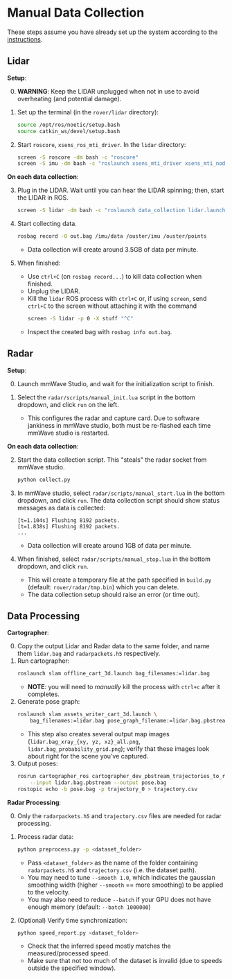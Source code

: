 # Manual Data Collection

These steps assume you have already set up the system according to the [instructions](setup.md).

## Lidar

**Setup**:

0. **WARNING**: Keep the LIDAR unplugged when not in use to avoid overheating (and potential damage).

1. Set up the terminal (in the `rover/lidar` directory):
    ```sh
    source /opt/ros/noetic/setup.bash
    source catkin_ws/devel/setup.bash
    ```

2. Start `roscore`, `xsens_ros_mti_driver`. In the `lidar` directory:
    ```sh
    screen -S roscore -dm bash -c "roscore"
    screen -S imu -dm bash -c "roslaunch xsens_mti_driver xsens_mti_node.launch"
    ```

**On each data collection**:

3. Plug in the LIDAR. Wait until you can hear the LIDAR spinning; then, start the LIDAR in ROS.
    ```sh
    screen -S lidar -dm bash -c "roslaunch data_collection lidar.launch"
    ```

4. Start collecting data.
    ```sh
    rosbag record -O out.bag /imu/data /ouster/imu /ouster/points
    ```
    - Data collection will create around 3.5GB of data per minute.

5. When finished:
    - Use `ctrl+C` (on `rosbag record...`) to kill data collection when finished.
    - Unplug the LIDAR.
    - Kill the `lidar` ROS process with `ctrl+C` or, if using `screen`, send `ctrl+C` to the screen without attaching it with the command
        ```sh
        screen -S lidar -p 0 -X stuff "^C"
        ```
    - Inspect the created bag with `rosbag info out.bag`.

## Radar

**Setup**:

0. Launch mmWave Studio, and wait for the initialization script to finish.

1. Select the `radar/scripts/manual_init.lua` script in the bottom dropdown, and click `run` on the left.
    - This configures the radar and capture card. Due to software jankiness in mmWave studio, both must be re-flashed each time mmWave studio is restarted.

**On each data collection**:

2. Start the data collection script. This "steals" the radar socket from mmWave studio.
    ```sh
    python collect.py
    ```

3. In mmWave studio, select `radar/scripts/manual_start.lua` in the bottom dropdown, and click `run`. The data collection script should show status messages as data is collected:
    ```
    [t=1.104s] Flushing 8192 packets.
    [t=1.838s] Flushing 8192 packets.
    ...
    ```
    - Data collection will create around 1GB of data per minute.

4. When finished, select `radar/scripts/manual_stop.lua` in the bottom dropdown, and click `run`.
    - This will create a temporary file at the path specified in `build.py` (default: `rover/radar/tmp.bin`) which you can delete.
    - The data collection setup should raise an error (or time out).

## Data Processing

**Cartographer**:

0. Copy the output Lidar and Radar data to the same folder, and name them `lidar.bag` and `radarpackets.h5` respectively.
1. Run cartographer:
    ```sh
    roslaunch slam offline_cart_3d.launch bag_filenames:=lidar.bag
    ```
    - **NOTE**: you will need to *manually* kill the process with `ctrl+c` after it completes.
2. Generate pose graph:
    ```sh
    roslaunch slam assets_writer_cart_3d.launch \
        bag_filenames:=lidar.bag pose_graph_filename:=lidar.bag.pbstream
    ```
    - This step also creates several output map images (`lidar.bag_xray_{xy, yz, xz}_all.png`, `lidar.bag_probability_grid.png`); verify that these images look about right for the scene you've captured.
3. Output poses:
    ```sh
    rosrun cartographer_ros cartographer_dev_pbstream_trajectories_to_rosbag \
        --input lidar.bag.pbstream --output pose.bag
    rostopic echo -b pose.bag -p trajectory_0 > trajectory.csv
    ```

**Radar Processing**:

0. Only the `radarpackets.h5` and `trajectory.csv` files are needed for radar processing.

1. Process radar data:
    ```sh
    python preprocess.py -p <dataset_folder>
    ```
    - Pass `<dataset_folder>` as the name of the folder containing `radarpackets.h5` and `trajectory.csv` (i.e. the dataset path).
    - You may need to tune `--smooth 1.0`, which indicates the gaussian smoothing width (higher `--smooth` == more smoothing) to be applied to the velocity.
    - You may also need to reduce `--batch` if your GPU does not have enough memory (default: `--batch 1000000`)

2. (Optional) Verify time synchronization:
    ```sh
    python speed_report.py <dataset_folder>
    ```
    - Check that the inferred speed mostly matches the measured/processed speed.
    - Make sure that not too much of the dataset is invalid (due to speeds outside the specified window).
